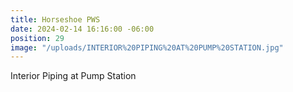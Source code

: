 ```yaml
---
title: Horseshoe PWS
date: 2024-02-14 16:16:00 -06:00
position: 29
image: "/uploads/INTERIOR%20PIPING%20AT%20PUMP%20STATION.jpg"
---
```


Interior Piping at Pump Station